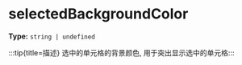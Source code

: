 # selectedBackgroundColor

**Type:** `string | undefined`

:::tip{title=描述}
选中的单元格的背景颜色, 用于突出显示选中的单元格:::


 

